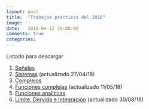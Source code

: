 ```yaml
---
layout: post
title:  "Trabajos prácticos del 2018"
image: ''
date:   2018-04-12 20:00:00
comments: true
categories: 
---
```


Listado para descargar

1. <a href="https://drive.google.com/file/d/1kCsngCaldpSPECQn5H5nL__0af_kcLi2/view?usp=sharing" target="_blank">Señales</a>
2. <a href="https://drive.google.com/open?id=1Uf5DpFFnt2Iix14YLnGluOcbGRDMwnCl" target="_blank">Sistemas</a> (actualizado 27/04/18)
3. <a href="https://drive.google.com/open?id=1IvyE09iuo8MnjJ29t3NcwTGQlP1Ua4xN" target="_blank">Complejos</a>
4. <a href="https://drive.google.com/open?id=1Hh-onJGjVZkXNVYOza1q0eBOygqBC1mR" target="_blanck">Funciones complejas</a> (actualizado 11/05/18)
5. <a href="https://drive.google.com/open?id=1pTuY87IQkYD59T2C_Hyy00ueQYONmeYs" target="_blanck">Funciones analíticas</a>
6. <a href="https://drive.google.com/open?id=1_hQs8kU6FmGC4FPuwAcTwpFKtu45-hnY" target="_blanck">Límite, Dervida e Integración</a> (actualizado 30/08/18)
